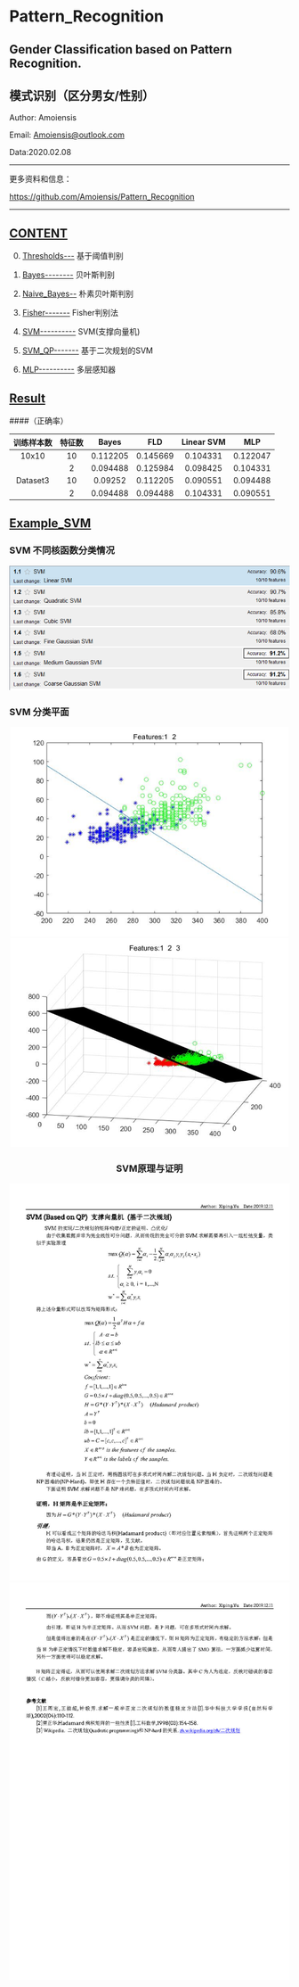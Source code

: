 Pattern_Recognition
=======================================
Gender Classification based on Pattern Recognition. 
---------------------------------------
模式识别（区分男女/性别）
---------------------------------------

Author: Amoiensis

Email: Amoiensis@outlook.com

Data:2020.02.08
***************************************************************
更多资料和信息：

https://github.com/Amoiensis/Pattern_Recognition
***************************************************************

[CONTENT](https://github.com/Amoiensis/Pattern_Recognition)
---------------------------------------
0. [Thresholds---](https://github.com/Amoiensis/Pattern_Recognition/tree/master/Thresholds_Classification)   基于阈值判别

1. [Bayes--------](https://github.com/Amoiensis/Pattern_Recognition/tree/master/Bayes)   贝叶斯判别

2. [Naive_Bayes--](https://github.com/Amoiensis/Pattern_Recognition/tree/master/Naive_Bayes)   朴素贝叶斯判别

3. [Fisher-------](https://github.com/Amoiensis/Pattern_Recognition/tree/master/Fisher)   	Fisher判别法

4. [SVM----------](https://github.com/Amoiensis/Pattern_Recognition/tree/master/SVM)   SVM(支撑向量机)

5. [SVM_QP-------](https://github.com/Amoiensis/Pattern_Recognition/tree/master/SVM_Quadratic_Programming)   基于二次规划的SVM

6. [MLP----------](https://github.com/Amoiensis/Pattern_Recognition/tree/master/MLP)   多层感知器


[Result](https://github.com/Amoiensis/Pattern_Recognition/blob/master/_%E6%A8%A1%E5%BC%8F%E8%AF%86%E5%88%AB_%E6%8A%A5%E5%91%8A.pdf)
---------------------------------------
####（正确率）

| 训练样本数 | 特征数 |   Bayes  |    FLD   | Linear SVM |    MLP   |
|:----------:|:------:|:--------:|:--------:|:----------:|:--------:|
|    10x10   |   10   | 0.112205 | 0.145669 |  0.104331  | 0.122047 |
|            |    2   | 0.094488 | 0.125984 |  0.098425  | 0.104331 |
|  Dataset3  |   10   |  0.09252 | 0.112205 |  0.090551  | 0.094488 |
|            |    2   | 0.094488 | 0.094488 |  0.104331  | 0.090551 |


[Example_SVM](https://github.com/Amoiensis/Pattern_Recognition/blob/master/_%E6%A8%A1%E5%BC%8F%E8%AF%86%E5%88%AB_%E6%8A%A5%E5%91%8A.pdf)
---------------------------------------
### SVM 不同核函数分类情况
<center>
    <img src="https://github.com/Amoiensis/Pattern_Recognition/blob/master/_picture/svm_kernel.png" width="600"/>
</center>

### SVM 分类平面
<center>
	<img src="https://github.com/Amoiensis/Pattern_Recognition/blob/master/_picture/svm_d2.png" width="500"/>    
    <img src="https://github.com/Amoiensis/Pattern_Recognition/blob/master/_picture/svm_d3.png" width="500"/>
</figure>

### SVM原理与证明
<center>
    <img src="https://github.com/Amoiensis/Pattern_Recognition/blob/master/_picture/SVM_%E5%8E%9F%E7%90%86%E4%B8%8E%E8%AF%81%E6%98%8E1.jpg">
    <img src="https://github.com/Amoiensis/Pattern_Recognition/blob/master/_picture/SVM_%E5%8E%9F%E7%90%86%E4%B8%8E%E8%AF%81%E6%98%8E2.jpg">
</center>
